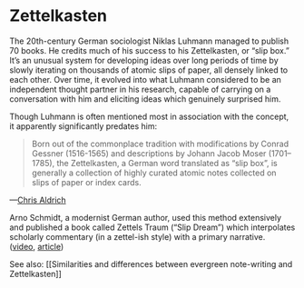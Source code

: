 # Zettelkasten
The 20th-century German sociologist Niklas Luhmann managed to publish 70 books. He credits much of his success to his Zettelkasten, or “slip box.” It’s an unusual system for developing ideas over long periods of time by slowly iterating on thousands of atomic slips of paper, all densely linked to each other. Over time, it evolved into what Luhmann considered to be an independent thought partner in his research, capable of carrying on a conversation with him and eliciting ideas which genuinely surprised him.

Though Luhmann is often mentioned most in association with the concept, it apparently significantly predates him:

> Born out of the commonplace tradition with modifications by Conrad Gessner (1516-1565) and descriptions by Johann Jacob Moser (1701–1785), the Zettelkasten, a German word translated as “slip box”, is generally a collection of highly curated atomic notes collected on slips of paper or index cards.

—[Chris Aldrich](https://boffosocko.com/2021/07/03/differentiating-online-variations-of-the-commonplace-book-digital-gardens-wikis-zettlekasten-waste-books-florilegia-and-second-brains/)

Arno Schmidt, a modernist German author, used this method extensively and published a book called Zettels Traum (“Slip Dream”) which interpolates scholarly commentary (in a zettel-ish style) with a primary narrative. ([video](https://vimeo.com/6422567), [article](https://www.zinzin.com/observations/2013/who-was-arno-schmidt-and-what-is-zettels-traum-some-evidentiary-fragments/))

See also: [[Similarities and differences between evergreen note-writing and Zettelkasten]]